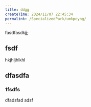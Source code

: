 ```yaml
---
title: ddgg
createTime: 2024/11/07 22:45:34
permalink: /SpecializedPark/umkpcyng/
---
```



fasdfasdkjj;


## fsdf 


hkjhljhlkhl


## dfasdfa 

### 1fsdfs

dfadsfad adsf